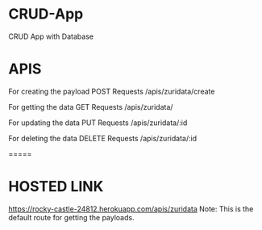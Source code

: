 # CRUD-App
CRUD App with Database 

APIS
======

For creating the payload
POST Requests
/apis/zuridata/create
 

For getting the data
GET Requests
/apis/zuridata/


For updating the data
PUT Requests
/apis/zuridata/:id


For deleting the data
DELETE Requests
/apis/zuridata/:id

=====

HOSTED LINK
======
https://rocky-castle-24812.herokuapp.com/apis/zuridata
Note: This is the default route for getting the payloads.
